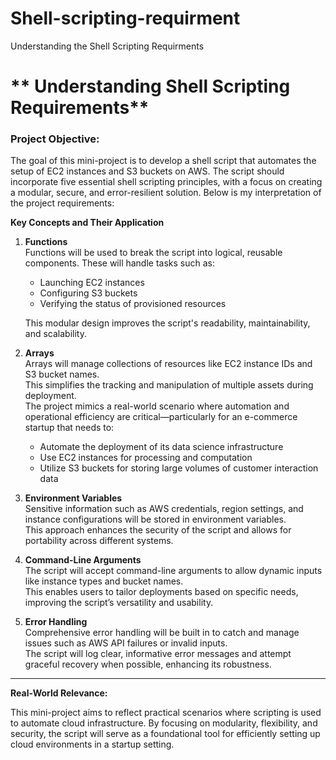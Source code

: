 # Shell-scripting-requirment
Understanding the Shell Scripting Requirments





# ** Understanding Shell Scripting Requirements**

### **Project Objective:**

The goal of this mini-project is to develop a shell script that automates the setup of EC2 instances and S3 buckets on AWS. The script should incorporate five essential shell scripting principles, with a focus on creating a modular, secure, and error-resilient solution. Below is my interpretation of the project requirements:


 **Key Concepts and Their Application**

1. **Functions**  
   Functions will be used to break the script into logical, reusable components. These will handle tasks such as:
   - Launching EC2 instances  
   - Configuring S3 buckets  
   - Verifying the status of provisioned resources  
   
   This modular design improves the script's readability, maintainability, and scalability.

2. **Arrays**  
   Arrays will manage collections of resources like EC2 instance IDs and S3 bucket names.  
   This simplifies the tracking and manipulation of multiple assets during deployment.  
   The project mimics a real-world scenario where automation and operational efficiency are critical—particularly for an e-commerce startup that needs to:
   - Automate the deployment of its data science infrastructure  
   - Use EC2 instances for processing and computation  
   - Utilize S3 buckets for storing large volumes of customer interaction data  

3. **Environment Variables**  
   Sensitive information such as AWS credentials, region settings, and instance configurations will be stored in environment variables.  
   This approach enhances the security of the script and allows for portability across different systems.

4. **Command-Line Arguments**  
   The script will accept command-line arguments to allow dynamic inputs like instance types and bucket names.  
   This enables users to tailor deployments based on specific needs, improving the script’s versatility and usability.

5. **Error Handling**  
   Comprehensive error handling will be built in to catch and manage issues such as AWS API failures or invalid inputs.  
   The script will log clear, informative error messages and attempt graceful recovery when possible, enhancing its robustness.

---

 **Real-World Relevance:**

This mini-project aims to reflect practical scenarios where scripting is used to automate cloud infrastructure. By focusing on modularity, flexibility, and security, the script will serve as a foundational tool for efficiently setting up cloud environments in a startup setting.

